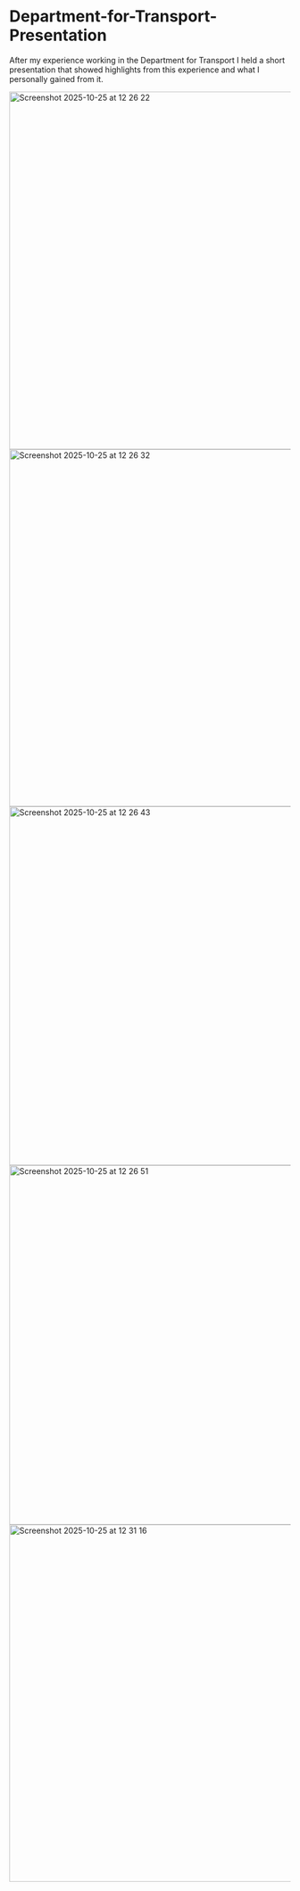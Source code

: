 # Department-for-Transport-Presentation

After my experience working in the Department for Transport I held a short presentation that showed highlights from this experience and what I personally gained from it.

<img width="1148" height="641" alt="Screenshot 2025-10-25 at 12 26 22" src="https://github.com/user-attachments/assets/1cf2d14b-55fe-469d-913f-493aece64219" />
<img width="1149" height="640" alt="Screenshot 2025-10-25 at 12 26 32" src="https://github.com/user-attachments/assets/a3f38e21-7ad8-42fb-acc5-ca6162a9e009" />
<img width="1144" height="643" alt="Screenshot 2025-10-25 at 12 26 43" src="https://github.com/user-attachments/assets/ab677470-3565-40e4-9fcd-2f1d8dd55c4c" />
<img width="1142" height="644" alt="Screenshot 2025-10-25 at 12 26 51" src="https://github.com/user-attachments/assets/a97e8f22-03ed-4b9d-adc4-939636bdc88c" />
<img width="1141" height="640" alt="Screenshot 2025-10-25 at 12 31 16" src="https://github.com/user-attachments/assets/79706b0b-db55-4d17-a436-dcc0f0b270b3" />
